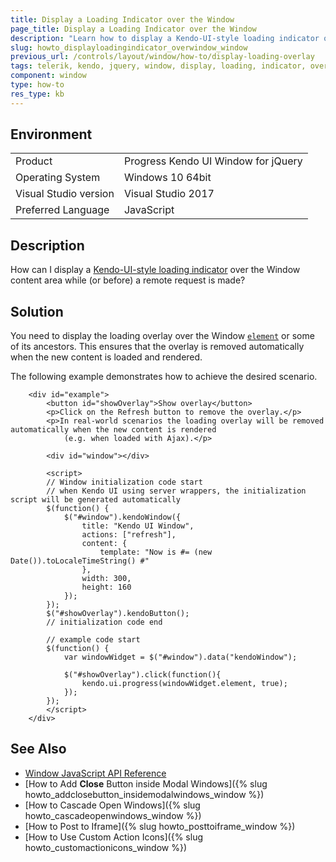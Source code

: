 ```yaml
---
title: Display a Loading Indicator over the Window
page_title: Display a Loading Indicator over the Window
description: "Learn how to display a Kendo-UI-style loading indicator over the content area of the Kendo UI for jQuery Window."
slug: howto_displayloadingindicator_overwindow_window
previous_url: /controls/layout/window/how-to/display-loading-overlay
tags: telerik, kendo, jquery, window, display, loading, indicator, over, above
component: window
type: how-to
res_type: kb
---
```


## Environment

<table>
 <tr>
  <td>Product</td>
  <td>Progress Kendo UI Window for jQuery</td>
 </tr>
 <tr>
  <td>Operating System</td>
  <td>Windows 10 64bit</td>
 </tr>
 <tr>
  <td>Visual Studio version</td>
  <td>Visual Studio 2017</td>
 </tr>
 <tr>
  <td>Preferred Language</td>
  <td>JavaScript</td>
 </tr>
</table>

## Description

How can I display a [Kendo-UI-style loading indicator](/api/javascript/ui/ui/methods/progress) over the Window content area while (or before) a remote request is made?

## Solution

You need to display the loading overlay over the Window [`element`](/framework/widgets/wrapper-element) or some of its ancestors. This ensures that the overlay is removed automatically when the new content is loaded and rendered.

The following example demonstrates how to achieve the desired scenario.

```dojo
    <div id="example">
        <button id="showOverlay">Show overlay</button>
        <p>Click on the Refresh button to remove the overlay.</p>
        <p>In real-world scenarios the loading overlay will be removed automatically when the new content is rendered
            (e.g. when loaded with Ajax).</p>

        <div id="window"></div>

        <script>
        // Window initialization code start
        // when Kendo UI using server wrappers, the initialization script will be generated automatically
        $(function() {
            $("#window").kendoWindow({
                title: "Kendo UI Window",
                actions: ["refresh"],
                content: {
                    template: "Now is #= (new Date()).toLocaleTimeString() #"
                },
                width: 300,
                height: 160
            });
        });
        $("#showOverlay").kendoButton();
        // initialization code end

        // example code start
        $(function() {
            var windowWidget = $("#window").data("kendoWindow");

            $("#showOverlay").click(function(){
                kendo.ui.progress(windowWidget.element, true);
            });
        });
        </script>
    </div>
```

## See Also

* [Window JavaScript API Reference](/api/javascript/ui/window)
* [How to Add **Close** Button inside Modal Windows]({% slug howto_addclosebutton_insidemodalwindows_window %})
* [How to Cascade Open Windows]({% slug howto_cascadeopenwindows_window %})
* [How to Post to Iframe]({% slug howto_posttoiframe_window %})
* [How to Use Custom Action Icons]({% slug howto_customactionicons_window %})


